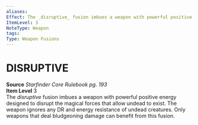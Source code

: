 ```yaml
---
aliases: 
Effect: The _disruptive_ fusion imbues a weapon with powerful positive energy designed to disrupt the magical forces that allow undead to exist. The weapon ignores any DR and energy resistance of undead creatures. Only weapons that deal bludgeoning damage can benefit from this fusion.
ItemLevel: 3
NoteType: Weapon
tags: 
Type: Weapon Fusions
---
```

# DISRUPTIVE
**Source** _Starfinder Core Rulebook pg. 193_  
**Item Level** 3  
The _disruptive_ fusion imbues a weapon with powerful positive energy designed to disrupt the magical forces that allow undead to exist. The weapon ignores any DR and energy resistance of undead creatures. Only weapons that deal bludgeoning damage can benefit from this fusion.